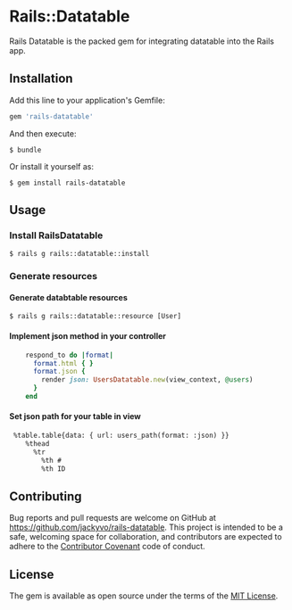 # Rails::Datatable

Rails Datatable is the packed gem for integrating datatable into the Rails app.

## Installation

Add this line to your application's Gemfile:

```ruby
gem 'rails-datatable'
```

And then execute:

    $ bundle

Or install it yourself as:

    $ gem install rails-datatable

## Usage

### Install RailsDatatable
	$ rails g rails::datatable::install

### Generate resources
#### Generate databtable resources
	
	$ rails g rails::datatable::resource [User]

#### Implement json method in your controller
```ruby
	respond_to do |format|
      format.html { }
      format.json {
        render json: UsersDatatable.new(view_context, @users)
      }
    end
```

#### Set json path for your table in view
```html
 %table.table{data: { url: users_path(format: :json) }}
    %thead
      %tr
        %th #
        %th ID
```

## Contributing

Bug reports and pull requests are welcome on GitHub at https://github.com/jackyvo/rails-datatable. This project is intended to be a safe, welcoming space for collaboration, and contributors are expected to adhere to the [Contributor Covenant](http://contributor-covenant.org) code of conduct.

## License

The gem is available as open source under the terms of the [MIT License](https://opensource.org/licenses/MIT).
